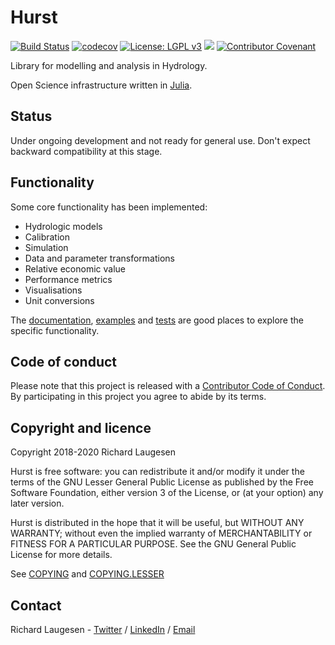 # Hurst

[![Build Status](https://travis-ci.org/tinyrock/hurst.svg?branch=master)](https://travis-ci.org/tinyrock/hurst)
[![codecov](https://codecov.io/gh/tinyrock/hurst/branch/master/graph/badge.svg)](https://codecov.io/gh/tinyrock/hurst)
[![License: LGPL v3](https://img.shields.io/badge/License-LGPL%20v3-blue.svg)](https://www.gnu.org/licenses/lgpl-3.0)
[![](https://img.shields.io/badge/docs-dev-blue.svg)](https://tinyrock.github.io/hurst/dev)
[![Contributor Covenant](https://img.shields.io/badge/Contributor%20Covenant-v1.4%20adopted-ff69b4.svg)](CODE_OF_CONDUCT.md)

Library for modelling and analysis in Hydrology.

Open Science infrastructure written in [Julia](https://julialang.org/).

## Status

Under ongoing development and not ready for general use. Don't expect backward compatibility at this stage.

## Functionality

Some core functionality has been implemented:

- Hydrologic models
- Calibration
- Simulation
- Data and parameter transformations
- Relative economic value
- Performance metrics
- Visualisations
- Unit conversions

The [documentation](https://tinyrock.github.io/hurst/dev), [examples](https://github.com/tinyrock/hurst/tree/master/examples) and [tests](https://github.com/tinyrock/hurst/tree/master/test) are good places to explore the specific functionality.

## Code of conduct

Please note that this project is released with a [Contributor Code of Conduct](CODE_OF_CONDUCT.md). By participating in this project you agree to abide by its terms.

## Copyright and licence

Copyright 2018-2020 Richard Laugesen

Hurst is free software: you can redistribute it and/or modify
it under the terms of the GNU Lesser General Public License as published by
the Free Software Foundation, either version 3 of the License, or
(at your option) any later version.

Hurst is distributed in the hope that it will be useful,
but WITHOUT ANY WARRANTY; without even the implied warranty of
MERCHANTABILITY or FITNESS FOR A PARTICULAR PURPOSE.  See the
GNU General Public License for more details.

See [COPYING](COPYING) and [COPYING.LESSER](COPYING.LESSER)

## Contact

Richard Laugesen - [Twitter](https://twitter.com/richardlaugesen) / [LinkedIn](https://www.linkedin.com/in/richardlaugesen/) / [Email](mailto://hurst@tinyrock.com)
